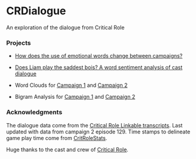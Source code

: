 
# CRDialogue

An exploration of the dialogue from Critical Role

### Projects

-   [How does the use of emotional words change between
    campaigns?](docs/spiderPlots.md)

-   [Does Liam play the saddest bois? A word sentiment analysis of cast
    dialogue](docs/sentiments.md)

-   Word Clouds for [Campaign 1](docs/wordCloudsC1.md) and [Campaign
    2](docs/wordCloudsC2.md)

-   Bigram Analysis for [Campaign 1](docs/bigramsC1.md) and [Campaign
    2](docs/bigramsC2.md)

### Acknowledgments

The dialogue data come from the [Critical Role Linkable
transcripts](https://kryogenix.org/crsearch/). Last updated with data
from campaign 2 episode 129. Time stamps to delineate game play time
come from [CritRoleStats](https://www.critrolestats.com/).

Huge thanks to the cast and crew of [Critical
Role](https://critrole.com/).
